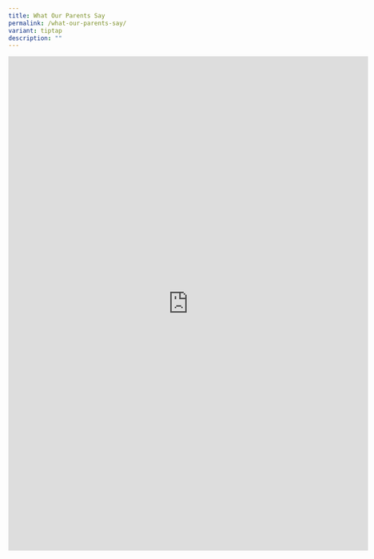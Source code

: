 ```yaml
---
title: What Our Parents Say
permalink: /what-our-parents-say/
variant: tiptap
description: ""
---
```

<div class="iframe-wrapper">
<iframe height="989" width="720" allowfullscreen="true" frameborder="0" src="https://docs.google.com/presentation/d/e/2PACX-1vRbYL9zNJo9vWe_Tg9UEHTJtALklsFRLt8YZmXrC8N8BzMlbOKCPkSUwBtU_DqKDYHCkygquZcxIc-A/embed?start=false&amp;loop=false&amp;delayms=60000"></iframe>
</div>
<p></p>